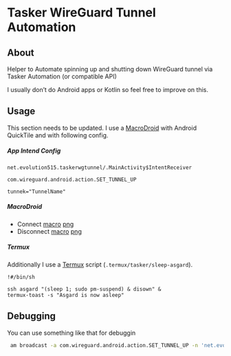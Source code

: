 # Tasker WireGuard Tunnel Automation

## About

Helper to Automate spinning up and shutting down WireGuard tunnel via Tasker Automation (or compatible API)

I usually don’t do Android apps or Kotlin so feel free to improve on this.

## Usage

This section needs to be updated. I use a [MacroDroid](https://www.macrodroid.com/) with Android QuickTile and with following config.

##### App Intend Config

`````net.evolution515.taskerwgtunnel/.MainActivity%IntentReceiver
net.evolution515.taskerwgtunnel/.MainActivity$IntentReceiver
`````

````
com.wireguard.android.action.SET_TUNNEL_UP
````

```
tunnek="TunnelName"
```

##### MacroDroid

- Connect [macro](Connect_to_Asgard.macro) [png](Connect_to_Asgard.png)
- Disconnect [macro](Disconnect_Asgard.macro) [png](Disconnect_Asgard.png)

##### Termux

Additionally I use a [Termux](https://termux.com/) script (`.termux/tasker/sleep-asgard`).

```
!#/bin/sh

ssh asgard "(sleep 1; sudo pm-suspend) & disown" &
termux-toast -s "Asgard is now asleep"
```

## Debugging

You can use something like that for debuggin

```bash
 am broadcast -a com.wireguard.android.action.SET_TUNNEL_UP -n 'net.evolution515.taskerwgtunnel/.MainActivity$IntentReceiver' --es tunnel Asgard
```

